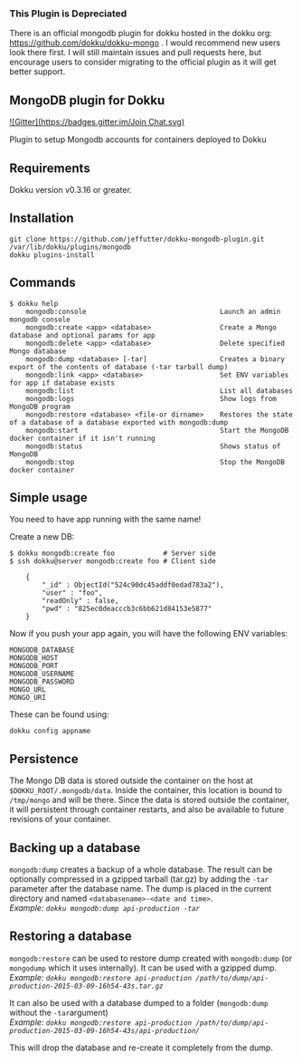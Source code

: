 ### This Plugin is Depreciated  ###
There is an official mongodb plugin for dokku hosted in the dokku org: https://github.com/dokku/dokku-mongo . I would recommend new users look there first. I will still maintain issues and pull requests here, but encourage users to consider migrating to the official plugin as it will get better support.

MongoDB plugin for Dokku
---------------------------
[![Gitter](https://badges.gitter.im/Join Chat.svg)](https://gitter.im/jeffutter/dokku-mongodb-plugin?utm_source=badge&utm_medium=badge&utm_campaign=pr-badge&utm_content=badge)


Plugin to setup Mongodb accounts for containers deployed to Dokku

Requirements
------------

Dokku version v0.3.16 or greater.


Installation
------------
```
git clone https://github.com/jeffutter/dokku-mongodb-plugin.git /var/lib/dokku/plugins/mongodb
dokku plugins-install
```


Commands
--------
```
$ dokku help
    mongodb:console                 		        Launch an admin mongodb console
    mongodb:create <app> <database> 		        Create a Mongo database and optional params for app
    mongodb:delete <app> <database> 		        Delete specified Mongo database
    mongodb:dump <database> [-tar]                  Creates a binary export of the contents of database (-tar tarball dump)
    mongodb:link <app> <database>	       	        Set ENV variables for app if database exists
    mongodb:list                    		        List all databases
    mongodb:logs                    		        Show logs from MongoDB program
    mongodb:restore <database> <file-or dirname>    Restores the state of a database of a database exported with mongodb:dump
    mongodb:start                   		        Start the MongoDB docker container if it isn't running
    mongodb:status                  		        Shows status of MongoDB
    mongodb:stop                    		        Stop the MongoDB docker container
```

Simple usage
------------
You need to have app running with the same name!

Create a new DB:
```
$ dokku mongodb:create foo            # Server side
$ ssh dokku@server mongodb:create foo # Client side

    {
        "_id" : ObjectId("524c90dc45addf0edad783a2"),
        "user" : "foo",
        "readOnly" : false,
        "pwd" : "825ec0deacccb3c6bb621d84153e5877"
    }

```

Now if you push your app again, you will have the following ENV variables:
```
MONGODB_DATABASE
MONGODB_HOST
MONGODB_PORT
MONGODB_USERNAME
MONGODB_PASSWORD
MONGO_URL
MONGO_URI
```

These can be found using:
```
dokku config appname
```

Persistence
-----------

The Mongo DB data is stored outside the container on the host at `$DOKKU_ROOT/.mongodb/data`. Inside the container, this location is bound to `/tmp/mongo` and will be there. 
Since the data is stored outside the container, it will persistent through container restarts, and also be available to future revisions of your container. 

Backing up a database
---------------------

`mongodb:dump` creates a backup of a whole database. The result can be optionally compressed in a gzipped tarball (tar.gz) by adding the `-tar` parameter after the database name. The dump is placed in the current directory and named `<databasename>-<date and time>`.  
*Example: `dokku mongodb:dump api-production -tar`*

Restoring a database
--------------------
`mongodb:restore` can be used to restore dump created with `mongodb:dump` (or `mongodump` which it uses internally). It can be used with a gzipped dump.  
*Example: `dokku mongodb:restore api-production /path/to/dump/api-production-2015-03-09-16h54-43s.tar.gz`*  
  
It can also be used with a database dumped to a folder (`mongodb:dump` without the `-tar`argument)  
*Example: `dokku mongodb:restore api-production /path/to/dump/api-production-2015-03-09-16h54-43s/api-production/`*  
  
This will drop the database and re-create it completely from the dump.
